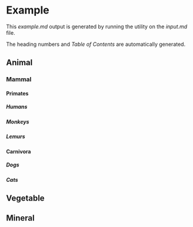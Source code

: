 Example
=======

This _example.md_ output is generated by running the utility on the
_input.md_ file.

The heading numbers and _Table of Contents_ are automatically
generated.

## Animal

### Mammal

#### Primates

##### Humans

##### Monkeys

##### Lemurs

#### Carnivora

##### Dogs

##### Cats

## Vegetable



## Mineral
